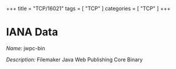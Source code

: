 +++
title = "TCP/16021"
tags = [ "TCP" ]
categories = [ "TCP" ]
+++

# IANA Data

_Name:_ jwpc-bin

_Description:_ Filemaker Java Web Publishing Core Binary

